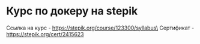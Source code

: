 # Курс по докеру на stepik

Ссылка на курс - https://stepik.org/course/123300/syllabus\
Сертификат - https://stepik.org/cert/2415623
